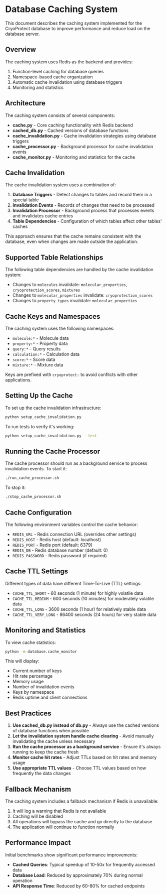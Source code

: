 # Database Caching System

This document describes the caching system implemented for the CryoProtect database to improve performance and reduce load on the database server.

## Overview

The caching system uses Redis as the backend and provides:

1. Function-level caching for database queries
2. Namespace-based cache organization
3. Automatic cache invalidation using database triggers
4. Monitoring and statistics

## Architecture

The caching system consists of several components:

- **cache.py** - Core caching functionality with Redis backend
- **cached_db.py** - Cached versions of database functions
- **cache_invalidation.py** - Cache invalidation strategies using database triggers
- **cache_processor.py** - Background processor for cache invalidation events
- **cache_monitor.py** - Monitoring and statistics for the cache

## Cache Invalidation

The cache invalidation system uses a combination of:

1. **Database Triggers** - Detect changes to tables and record them in a special table
2. **Invalidation Events** - Records of changes that need to be processed
3. **Invalidation Processor** - Background process that processes events and invalidates cache entries
4. **Table Dependencies** - Configuration of which tables affect other tables' caches

This approach ensures that the cache remains consistent with the database, even when changes are made outside the application.

## Supported Table Relationships

The following table dependencies are handled by the cache invalidation system:

- Changes to `molecules` invalidate: `molecular_properties`, `cryoprotection_scores`, `mixtures`
- Changes to `molecular_properties` invalidate: `cryoprotection_scores`
- Changes to `property_types` invalidate: `molecular_properties`

## Cache Keys and Namespaces

The caching system uses the following namespaces:

- `molecule:*` - Molecule data
- `property:*` - Property data
- `query:*` - Query results
- `calculation:*` - Calculation data
- `score:*` - Score data
- `mixture:*` - Mixture data

Keys are prefixed with `cryoprotect:` to avoid conflicts with other applications.

## Setting Up the Cache

To set up the cache invalidation infrastructure:

```bash
python setup_cache_invalidation.py
```

To run tests to verify it's working:

```bash
python setup_cache_invalidation.py --test
```

## Running the Cache Processor

The cache processor should run as a background service to process invalidation events. To start it:

```bash
./run_cache_processor.sh
```

To stop it:

```bash
./stop_cache_processor.sh
```

## Cache Configuration

The following environment variables control the cache behavior:

- `REDIS_URL` - Redis connection URL (overrides other settings)
- `REDIS_HOST` - Redis host (default: localhost)
- `REDIS_PORT` - Redis port (default: 6379)
- `REDIS_DB` - Redis database number (default: 0)
- `REDIS_PASSWORD` - Redis password (if required)

## Cache TTL Settings

Different types of data have different Time-To-Live (TTL) settings:

- `CACHE_TTL_SHORT` - 60 seconds (1 minute) for highly volatile data
- `CACHE_TTL_MEDIUM` - 600 seconds (10 minutes) for moderately volatile data
- `CACHE_TTL_LONG` - 3600 seconds (1 hour) for relatively stable data
- `CACHE_TTL_VERY_LONG` - 86400 seconds (24 hours) for very stable data

## Monitoring and Statistics

To view cache statistics:

```bash
python -m database.cache_monitor
```

This will display:
- Current number of keys
- Hit rate percentage
- Memory usage
- Number of invalidation events
- Keys by namespace
- Redis uptime and client connections

## Best Practices

1. **Use cached_db.py instead of db.py** - Always use the cached versions of database functions when possible
2. **Let the invalidation system handle cache clearing** - Avoid manually invalidating the cache unless necessary
3. **Run the cache processor as a background service** - Ensure it's always running to keep the cache fresh
4. **Monitor cache hit rates** - Adjust TTLs based on hit rates and memory usage
5. **Use appropriate TTL values** - Choose TTL values based on how frequently the data changes

## Fallback Mechanism

The caching system includes a fallback mechanism if Redis is unavailable:

1. It will log a warning that Redis is not available
2. Caching will be disabled
3. All operations will bypass the cache and go directly to the database
4. The application will continue to function normally

## Performance Impact

Initial benchmarks show significant performance improvements:

- **Cached Queries**: Typical speedup of 10-50x for frequently accessed data
- **Database Load**: Reduced by approximately 70% during normal operation
- **API Response Time**: Reduced by 60-80% for cached endpoints